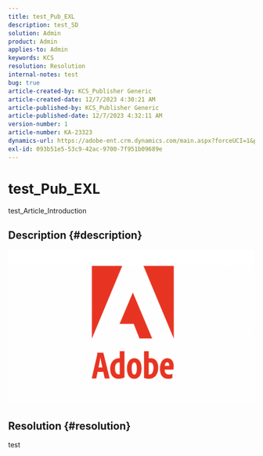 ```yaml
---
title: test_Pub_EXL
description: test_SD
solution: Admin
product: Admin
applies-to: Admin
keywords: KCS
resolution: Resolution
internal-notes: test
bug: true
article-created-by: KCS_Publisher Generic
article-created-date: 12/7/2023 4:30:21 AM
article-published-by: KCS_Publisher Generic
article-published-date: 12/7/2023 4:32:11 AM
version-number: 1
article-number: KA-23323
dynamics-url: https://adobe-ent.crm.dynamics.com/main.aspx?forceUCI=1&pagetype=entityrecord&etn=knowledgearticle&id=abf54250-b994-ee11-be37-6045bd006149
exl-id: 093b51e5-53c9-42ac-9700-7f951b09689e
---
```

# test_Pub_EXL


test_Article_Introduction

## Description {#description}

![](assets/___71d1638c-b994-ee11-be37-6045bd006149___.png)

## Resolution {#resolution}


test
